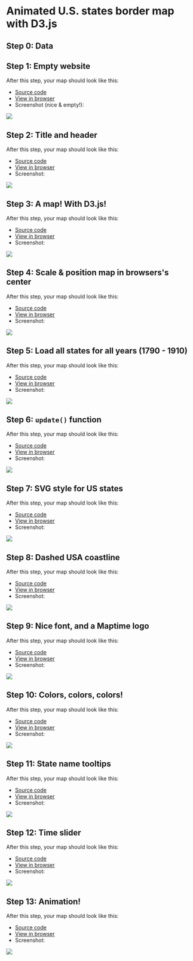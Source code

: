 # Animated U.S. states border map with D3.js

## Step 0: Data

## Step 1: Empty website

After this step, your map should look like this:

- [Source code](tutorial/1/index.html)
- [View in browser](http://maptime-ams.github.io/animated-borders-d3js/tutorial/1)
- Screenshot (nice & empty!):

![](tutorial/1/screenshot.png)

## Step 2: Title and header

After this step, your map should look like this:

- [Source code](tutorial/2/index.html)
- [View in browser](http://maptime-ams.github.io/animated-borders-d3js/tutorial/2)
- Screenshot:

![](tutorial/2/screenshot.png)

## Step 3: A map! With D3.js!

After this step, your map should look like this:

- [Source code](tutorial/3/index.html)
- [View in browser](http://maptime-ams.github.io/animated-borders-d3js/tutorial/3)
- Screenshot:

![](tutorial/3/screenshot.png)

## Step 4: Scale & position map in browsers's center

After this step, your map should look like this:

- [Source code](tutorial/4/index.html)
- [View in browser](http://maptime-ams.github.io/animated-borders-d3js/tutorial/4)
- Screenshot:

![](tutorial/4/screenshot.png)

## Step 5: Load all states for all years (1790 - 1910)

After this step, your map should look like this:

- [Source code](tutorial/5/index.html)
- [View in browser](http://maptime-ams.github.io/animated-borders-d3js/tutorial/5)
- Screenshot:

![](tutorial/5/screenshot.png)

## Step 6: `update()` function

After this step, your map should look like this:

- [Source code](tutorial/6/index.html)
- [View in browser](http://maptime-ams.github.io/animated-borders-d3js/tutorial/6)
- Screenshot:

![](tutorial/6/screenshot.png)

## Step 7: SVG style for US states

After this step, your map should look like this:

- [Source code](tutorial/7/index.html)
- [View in browser](http://maptime-ams.github.io/animated-borders-d3js/tutorial/7)
- Screenshot:

![](tutorial/7/screenshot.png)

## Step 8: Dashed USA coastline

After this step, your map should look like this:

- [Source code](tutorial/8/index.html)
- [View in browser](http://maptime-ams.github.io/animated-borders-d3js/tutorial/8)
- Screenshot:

![](tutorial/8/screenshot.png)

## Step 9: Nice font, and a Maptime logo

After this step, your map should look like this:

- [Source code](tutorial/9/index.html)
- [View in browser](http://maptime-ams.github.io/animated-borders-d3js/tutorial/9)
- Screenshot:

![](tutorial/9/screenshot.png)

## Step 10: Colors, colors, colors!

After this step, your map should look like this:

- [Source code](tutorial/10/index.html)
- [View in browser](http://maptime-ams.github.io/animated-borders-d3js/tutorial/10)
- Screenshot:

![](tutorial/10/screenshot.png)

## Step 11: State name tooltips

After this step, your map should look like this:

- [Source code](tutorial/11/index.html)
- [View in browser](http://maptime-ams.github.io/animated-borders-d3js/tutorial/11)
- Screenshot:

![](tutorial/11/screenshot.png)

## Step 12: Time slider

After this step, your map should look like this:

- [Source code](tutorial/12/index.html)
- [View in browser](http://maptime-ams.github.io/animated-borders-d3js/tutorial/12)
- Screenshot:

![](tutorial/12/screenshot.png)

## Step 13: Animation!

After this step, your map should look like this:

- [Source code](tutorial/13/index.html)
- [View in browser](http://maptime-ams.github.io/animated-borders-d3js/tutorial/13)
- Screenshot:

![](tutorial/13/screenshot.png)